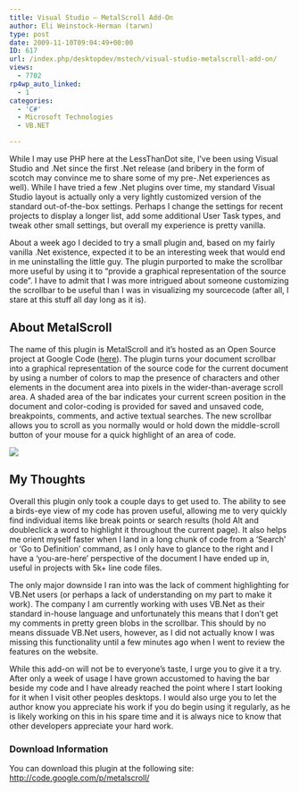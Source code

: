 ```yaml
---
title: Visual Studio – MetalScroll Add-On
author: Eli Weinstock-Herman (tarwn)
type: post
date: 2009-11-10T09:04:49+00:00
ID: 617
url: /index.php/desktopdev/mstech/visual-studio-metalscroll-add-on/
views:
  - 7702
rp4wp_auto_linked:
  - 1
categories:
  - 'C#'
  - Microsoft Technologies
  - VB.NET

---
```

While I may use PHP here at the LessThanDot site, I&#8217;ve been using Visual Studio and .Net since the first .Net release (and bribery in the form of scotch may convince me to share some of my pre-.Net experiences as well). While I have tried a few .Net plugins over time, my standard Visual Studio layout is actually only a very lightly customized version of the standard out-of-the-box settings. Perhaps I change the settings for recent projects to display a longer list, add some additional User Task types, and tweak other small settings, but overall my experience is pretty vanilla.

About a week ago I decided to try a small plugin and, based on my fairly vanilla .Net existence, expected it to be an interesting week that would end in me uninstalling the little guy. The plugin purported to make the scrollbar more useful by using it to &#8220;provide a graphical representation of the source code&#8221;. I have to admit that I was more intrigued about someone customizing the scrollbar to be useful than I was in visualizing my sourcecode (after all, I stare at this stuff all day long as it is).

## About MetalScroll

The name of this plugin is MetalScroll and it&#8217;s hosted as an Open Source project at Google Code ([here][1]). The plugin turns your document scrollbar into a graphical representation of the source code for the current document by using a number of colors to map the presence of characters and other elements in the document area into pixels in the wider-than-average scroll area. A shaded area of the bar indicates your current screen position in the document and color-coding is provided for saved and unsaved code, breakpoints, comments, and active textual searches. The new scrollbar allows you to scroll as you normally would or hold down the middle-scroll button of your mouse for a quick highlight of an area of code.

![][2]

## My Thoughts

Overall this plugin only took a couple days to get used to. The ability to see a birds-eye view of my code has proven useful, allowing me to very quickly find individual items like break points or search results (hold Alt and doubleclick a word to highlight it throughout the current page). It also helps me orient myself faster when I land in a long chunk of code from a &#8216;Search&#8217; or &#8216;Go to Definition&#8217; command, as I only have to glance to the right and I have a &#8216;you-are-here&#8217; perspective of the document I have ended up in, useful in projects with 5k+ line code files.

The only major downside I ran into was the lack of comment highlighting for VB.Net users (or perhaps a lack of understanding on my part to make it work). The company I am currently working with uses VB.Net as their standard in-house language and unfortunately this means that I don&#8217;t get my comments in pretty green blobs in the scrollbar. This should by no means dissuade VB.Net users, however, as I did not actually know I was missing this functionality until a few minutes ago when I went to review the features on the website. 

While this add-on will not be to everyone&#8217;s taste, I urge you to give it a try. After only a week of usage I have grown accustomed to having the bar beside my code and I have already reached the point where I start looking for it when I visit other peoples desktops. I would also urge you to let the author know you appreciate his work if you do begin using it regularly, as he is likely working on this in his spare time and it is always nice to know that other developers appreciate your hard work.

### Download Information

You can download this plugin at the following site: <http://code.google.com/p/metalscroll/>

 [1]: http://code.google.com/p/metalscroll/
 [2]: http://www.tiernok.com/downloads/MetalScrollSample.png